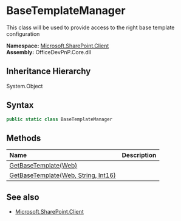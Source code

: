# BaseTemplateManager
This class will be used to provide access to the right base template configuration  

**Namespace:** [Microsoft.SharePoint.Client](Microsoft.SharePoint.Client.md)  
**Assembly:** OfficeDevPnP.Core.dll  
## Inheritance Hierarchy
System.Object  


## Syntax
```C#
public static class BaseTemplateManager
```
## Methods
|**Name**|**Description**|
|:-----|:-----|
| [GetBaseTemplate(Web)](Microsoft.SharePoint.Client.BaseTemplateManager.3fe26ed8.md) | 
| [GetBaseTemplate(Web, String, Int16)](Microsoft.SharePoint.Client.BaseTemplateManager.a2ec7474.md) | 
## See also
- [Microsoft.SharePoint.Client](Microsoft.SharePoint.Client.md)
